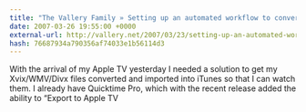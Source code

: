 ```yaml
---
title: "The Vallery Family » Setting up an automated workflow to convert files for Apple TV on OS X"
date: 2007-03-26 19:55:00 +0000
external-url: http://vallery.net/2007/03/23/setting-up-an-automated-workflow-to-convert-files-for-apple-tv-on-os-x/
hash: 76687934a790356af74033e1b56114d3
---
```


With the arrival of my Apple TV yesterday I needed a solution to get my Xvix/WMV/Divx files converted and imported into iTunes so that I can watch them. I already have Quicktime Pro, which with the recent release added the ability to “Export to Apple TV
